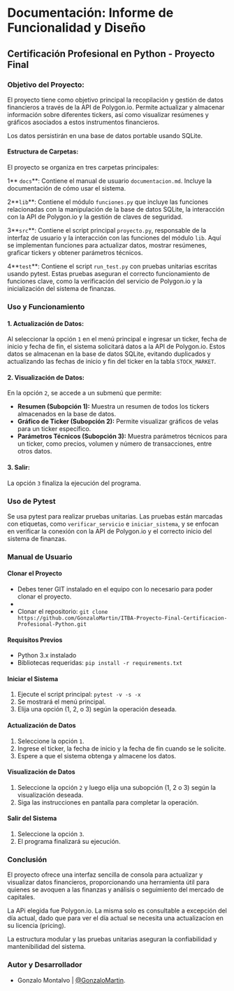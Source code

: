 # Documentación: Informe de Funcionalidad y Diseño

## Certificación Profesional en Python - Proyecto Final

### Objetivo del Proyecto:

El proyecto tiene como objetivo principal la recopilación y gestión de datos financieros a través de la API de Polygon.io. Permite actualizar y almacenar información sobre diferentes tickers, así como visualizar resúmenes y gráficos asociados a estos instrumentos financieros.

Los datos persistirán en una base de datos portable usando SQLite.

#### Estructura de Carpetas:

El proyecto se organiza en tres carpetas principales:

1** `docs`**: Contiene el manual de usuario `documentacion.md`. Incluye la documentación de cómo usar el sistema.

2**`lib`**: Contiene el módulo `funciones.py` que incluye las funciones relacionadas con la manipulación de la base de datos SQLite, la interacción con la API de Polygon.io y la gestión de claves de seguridad.

3**`src`**: Contiene el script principal `proyecto.py`, responsable de la interfaz de usuario y la interacción con las funciones del módulo `lib`. Aquí se implementan funciones para actualizar datos, mostrar resúmenes, graficar tickers y obtener parámetros técnicos.

4**`test`**: Contiene el script `run_test.py` con pruebas unitarias escritas usando pytest. Estas pruebas aseguran el correcto funcionamiento de funciones clave, como la verificación del servicio de Polygon.io y la inicialización del sistema de finanzas.

### Uso y Funcionamiento

#### 1. Actualización de Datos:

Al seleccionar la opción `1` en el menú principal e ingresar un ticker, fecha de inicio y fecha de fin, el sistema solicitará datos a la API de Polygon.io. Estos datos se almacenan en la base de datos SQLite, evitando duplicados y actualizando las fechas de inicio y fin del ticker en la tabla `STOCK_MARKET`.

#### 2. Visualización de Datos:

En la opción `2`, se accede a un submenú que permite:

- **Resumen (Subopción 1):** Muestra un resumen de todos los tickers almacenados en la base de datos.
- **Gráfico de Ticker (Subopción 2):** Permite visualizar gráficos de velas para un ticker específico.
- **Parámetros Técnicos (Subopción 3):** Muestra parámetros técnicos para un ticker, como precios, volumen y número de transacciones, entre otros datos.

#### 3. Salir:

La opción `3` finaliza la ejecución del programa.

### Uso de Pytest

Se usa pytest para realizar pruebas unitarias. Las pruebas están marcadas con etiquetas, como `verificar_servicio` e `iniciar_sistema`, y se enfocan en verificar la conexión con la API de Polygon.io y el correcto inicio del sistema de finanzas.

### Manual de Usuario

#### Clonar el Proyecto

- Debes tener GIT instalado en el equipo con lo necesario para poder clonar el proyecto.
- 
- Clonar el repositorio: `git clone https://github.com/GonzaloMartin/ITBA-Proyecto-Final-Certificacion-Profesional-Python.git`

#### Requisitos Previos

- Python 3.x instalado
- Bibliotecas requeridas: `pip install -r requirements.txt`


#### Iniciar el Sistema

1. Ejecute el script principal: `pytest -v -s -x`
2. Se mostrará el menú principal.
3. Elija una opción (1, 2, o 3) según la operación deseada.


#### Actualización de Datos

1. Seleccione la opción `1`.
2. Ingrese el ticker, la fecha de inicio y la fecha de fin cuando se le solicite.
3. Espere a que el sistema obtenga y almacene los datos.


#### Visualización de Datos

1. Seleccione la opción `2` y luego elija una subopción (1, 2 o 3) según la visualización deseada.
2. Siga las instrucciones en pantalla para completar la operación.


#### Salir del Sistema

1. Seleccione la opción `3`.
2. El programa finalizará su ejecución.

### Conclusión

El proyecto ofrece una interfaz sencilla de consola para actualizar y visualizar datos financieros, proporcionando una herramienta útil para quienes se avoquen a las finanzas y análisis o seguimiento del mercado de capitales.

La APi elegida fue Polygon.io. La misma solo es consultable a excepción del día actual, dado que para ver el día actual se necesita una actualizacíon en su licencia (pricing).

La estructura modular y las pruebas unitarias aseguran la confiabilidad y mantenibilidad del sistema.

### Autor y Desarrollador

- Gonzalo Montalvo | [@GonzaloMartin](https://github.com/GonzaloMartin).
